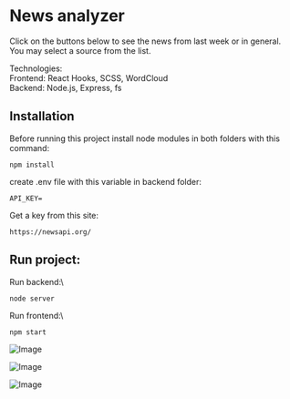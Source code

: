 # News analyzer

Click on the buttons below to see the news from last week or in general.
You may select a source from the list.

Technologies:\
Frontend: React Hooks, SCSS, WordCloud\
Backend: Node.js, Express, fs

## Installation

Before running this project install node modules in both folders with this command:

```
npm install
```

create .env file with this variable in backend folder:

```
API_KEY=
```

Get a key from this site:
```
https://newsapi.org/
```

## Run project:
Run backend:\
```
node server
```
Run frontend:\
```
npm start
```


![Image](https://res.cloudinary.com/dtwqtpteb/image/upload/v1604749426/apk3xomaydmjq1wl0c0e.png
)

![Image](https://res.cloudinary.com/dtwqtpteb/image/upload/v1604749495/ukdltcxckfmvndm6k7kn.png
)

![Image](https://res.cloudinary.com/dtwqtpteb/image/upload/v1604749558/kvja2hgymkc01zvmfhn2.png
)


